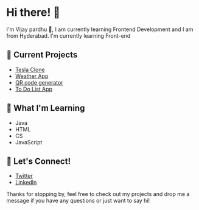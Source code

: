 
# Hi there! 👋
I'm Vijay pardhu 🚀, I am currently learning Frontend Development and I am from Hyderabad. I'm currently learning Front-end 

## 🔭 Current Projects
- [Tesla Clone](https://tesla-clone-vijay.netlify.app/)
- [Weather App](https://weather-app-vijay.netlify.app/)
- [QR code generator](https://qr-generator-vijay.netlify.app/)
- [To Do List App](https://todo-app-vijay.netlify.app/)

## 🌱 What I'm Learning
- Java
- HTML
- CS
- JavaScript

## 💬 Let's Connect!
- [Twitter](https://twitter.com/vijaynaidu_16)
- [LinkedIn](https://www.linkedin.com/in/vijay-pardhu/)




Thanks for stopping by, feel free to check out my projects and drop me a message if you have any questions or just want to say hi!


